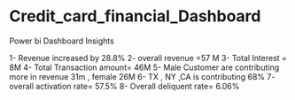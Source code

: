 # Credit_card_financial_Dashboard
Power bi Dashboard
Insights

1- Revenue increased by 28.8%
2- overall revenue =57 M
3- Total Interest = 8M
4- Total Transaction amount= 46M
5- Male Customer are contributing more in revenue 31m , female 26M
6- TX , NY ,CA is contributing 68%
7- overall activation rate= 57.5%
8- Overall deliquent rate=  6.06%

